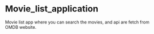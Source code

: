 # Movie_list_application
Movie list app where you can search the movies, and api are fetch from OMDB website.
